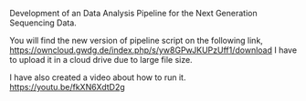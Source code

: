 Development of an Data Analysis Pipeline for the Next Generation Sequencing Data.

You will find the new version of pipeline script on the following link,
https://owncloud.gwdg.de/index.php/s/yw8GPwJKUPzUff1/download
I have to upload it in a cloud drive due to large file size.

I have also created a video about how to run it.
https://youtu.be/fkXN6XdtD2g
